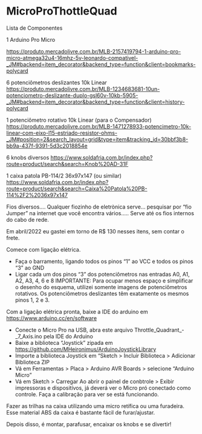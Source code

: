 # MicroProThottleQuad

Lista de Componentes

1 Arduino Pro Micro

https://produto.mercadolivre.com.br/MLB-2157419794-1-arduino-pro-micro-atmega32u4-16mhz-5v-leonardo-compativel-_JM#backend=item_decorator&backend_type=function&client=bookmarks-polycard


6 potenciômetros deslizantes 10k Linear
https://produto.mercadolivre.com.br/MLB-1234683681-10un-potenciometro-deslizante-duplo-gsl60v-10kb-5905-_JM#backend=item_decorator&backend_type=function&client=history-polycard

1 potenciômetro rotativo 10k Linear (para o Compensador)
https://produto.mercadolivre.com.br/MLB-1471278933-potencimetro-10k-linear-com-eixo-l15-estriado-resistor-ohms-_JM#position=2&search_layout=grid&type=item&tracking_id=30bbf3b8-bb9a-437f-9391-5d3c2018854e

6 knobs diversos
https://www.soldafria.com.br/index.php?route=product/search&search=Knob%20AD-31F

1 caixa patola PB-114/2 36x97x147 (ou similar)
https://www.soldafria.com.br/index.php?route=product/search&search=Caixa%20Patola%20PB-114%2F2%2036x97x147

Fios diversos…. Qualquer fiozinho de eletrònica serve… pesquisar por “fio Jumper” na internet que você encontra vários….. Serve até os fios internos do cabo de rede.

Em abril/2022 eu gastei em torno de R$ 130 nesses itens, sem contar o frete.

Comece com ligação elétrica.
- Faça o barramento, ligando todos os pinos “1” ao VCC e todos os pinos “3” ao GND
- Ligar cada um dos pinos “3” dos potenciômetros nas entradas A0, A1, A2, A3, 4, 6 e 8
    IMPORTANTE: Para ocupar menos espaço e simplificar o desenho do esquema, utilizei somente imagens de potenciômetros rotativos. 
     Os potenciômetros deslizantes têm exatamente os mesmos pinos 1, 2 e 3.
     
Com a ligação elétrica pronta, baixe a IDE do arduino em https://www.arduino.cc/en/software
- Conecte o Micro Pro na USB, abra este arquivo Throttle_Quadrant_-_7_Axis.ino  pela IDE do Arduino
- Baixe a biblioteca “Joystick” zipada em https://github.com/MHeironimus/ArduinoJoystickLibrary
- Importe a biblioteca Joystick em “Sketch > Incluir Biblioteca > Adicionar Biblioteca ZIP
- Vá em Ferramentas > Placa > Arduino AVR Boards > selecione “Arduino Micro”
- Vá em Sketch > Carregar
Ao abrir o painel de conbtrole > Exibir impressoras e dispositívos, já deverá ver o Micro pró conectado como controle.
Faça a calibração para ver se está funcionando.


Fazer as trilhas na caixa utilizando uma micro retífica ou uma furadeira. Esse material ABS da caixa é bastante fácil de furar/ajustar.

Depois disso, é montar, parafusar, encaixar os knobs e se divertir!
